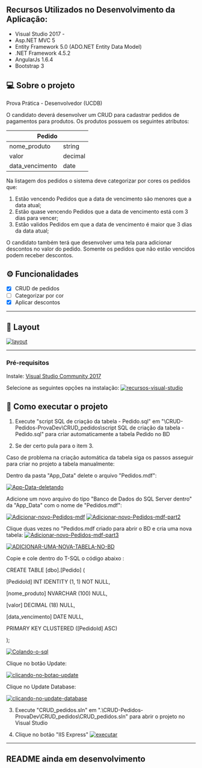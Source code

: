 ## Recursos Utilizados no Desenvolvimento da Aplicação:

- Visual Studio 2017 -
- Asp.NET MVC 5
- Entity Framework 5.0 (ADO.NET Entity Data Model)
- .NET Framework 4.5.2
- AngularJs 1.6.4
- Bootstrap 3

## 💻 Sobre o projeto

Prova Prática - Desenvolvedor (UCDB)

O candidato deverá desenvolver um CRUD para cadastrar pedidos de pagamentos para produtos.
Os produtos possuem os seguintes atributos:

<table>
<thead>
<tr><th colspan="4">Pedido</th></tr>
</thead>
<tbody>
<tr>
<td>nome_produto</td>
<td>string</td>
</tr>
<tr>
<td>valor</td>
<td>decimal</td>
</tr>
<tr>
<td>data_vencimento</td>
<td>date</td>
</tr>
</tbody>
</table>

Na listagem dos pedidos o sistema deve categorizar por cores os pedidos que:

1. Estão vencendo
   Pedidos que a data de vencimento são menores que a data atual;
2. Estão quase vencendo
   Pedidos que a data de vencimento está com 3 dias para vencer;
3. Estão validos
   Pedidos em que a data de vencimento é maior que 3 dias da data atual;

O candidato também terá que desenvolver uma tela para adicionar descontos no valor do pedido. Somente os pedidos que não estão vencidos podem receber descontos.

## ⚙️ Funcionalidades

- [x] CRUD de pedidos
- [ ] Categorizar por cor
- [x] Aplicar descontos

---

## 🎨 Layout

<a href="https://ibb.co/jLx9R9k"><img src="https://i.ibb.co/mHYr8r5/layot.png" alt="layout" border="0"></a>

---

### Pré-requisitos

Instale:
[Visual Studio Community 2017](https://www.visualstudio.com/thank-you-downloading-visual-studio/?sku=Community&rel=15&WT.mc_id=javascript-0000-gllemos)

Selecione as seguintes opções na instalação:
<a href="https://ibb.co/dfwfVDF"><img src="https://i.ibb.co/NFdFJK5/recursos-visual-studio.png" alt="recursos-visual-studio" border="0"></a>

## 🚀 Como executar o projeto

1. Execute "script SQL de criação da tabela - Pedido.sql" em "\CRUD-Pedidos-ProvaDev\CRUD_pedidos\script SQL de criação da tabela - Pedido.sql" para criar automaticamente a tabela Pedido no BD

2. Se der certo pula para o item 3.

Caso de problema na criação automática da tabela siga os passos asseguir para criar no projeto a tabela manualmente:

Dentro da pasta "App_Data" delete o arquivo "Pedidos.mdf":

<a href="https://ibb.co/sbwptP6"><img src="https://i.ibb.co/17qYbnd/App-Data-deletando.png" alt="App-Data-deletando" border="0"></a>

Adicione um novo arquivo do tipo "Banco de Dados do SQL Server dentro" da "App_Data" com o nome de "Pedidos.mdf":

<a href="https://ibb.co/bXC6Fw5"><img src="https://i.ibb.co/5LS1kph/Adicionar-novo-Pedidos-mdf.png" alt="Adicionar-novo-Pedidos-mdf" border="0"></a>
<a href="https://ibb.co/r6fL262"><img src="https://i.ibb.co/Njnk2j2/Adicionar-novo-Pedidos-mdf-part2.png" alt="Adicionar-novo-Pedidos-mdf-part2" border="0"></a>

Clique duas vezes no "Pedidos.mdf criado para abrir o BD e cria uma nova tabela:
<a href="https://imgbb.com/"><img src="https://i.ibb.co/Hh0jzGf/Adicionar-novo-Pedidos-mdf-part3.png" alt="Adicionar-novo-Pedidos-mdf-part3" border="0"></a>

<a href="https://imgbb.com/"><img src="https://i.ibb.co/s970P2N/ADICIONAR-UMA-NOVA-TABELA-NO-BD.png" alt="ADICIONAR-UMA-NOVA-TABELA-NO-BD" border="0"></a>

Copie e cole dentro do T-SQL o código abaixo :

<p> CREATE TABLE [dbo].[Pedido] (                               </p>
<p>    [PedidoId]        INT            IDENTITY (1, 1) NOT NULL, </p>
<p>    [nome_produto]    NVARCHAR (100) NULL, </p>
<p>    [valor]           DECIMAL (18)   NULL, </p>
<p>    [data_vencimento] DATE           NULL, </p>
<p>    PRIMARY KEY CLUSTERED ([PedidoId] ASC) </p>
<p>);

<a href="https://ibb.co/NWP024L"><img src="https://i.ibb.co/SV8kwLK/Colando-o-sql.png" alt="Colando-o-sql" border="0"></a>

Clique no botão Update:

<a href="https://imgbb.com/"><img src="https://i.ibb.co/vLk88wv/clicando-no-botao-update.png" alt="clicando-no-botao-update" border="0"></a>

Clique no Update Database:

<a href="https://imgbb.com/"><img src="https://i.ibb.co/4pKfvdN/clicando-no-update-database.png" alt="clicando-no-update-database" border="0"></a>

3. Execute "CRUD_pedidos.sln" em ".\CRUD-Pedidos-ProvaDev\CRUD_pedidos\CRUD_pedidos.sln" para abrir o projeto no Visual Studio

4. Clique no botão "IIS Express"
   <a href="https://ibb.co/wJQVswC"><img src="https://i.ibb.co/PTWKQ94/executar.png" alt="executar" border="0"></a>

---

## README ainda em desenvolvimento
